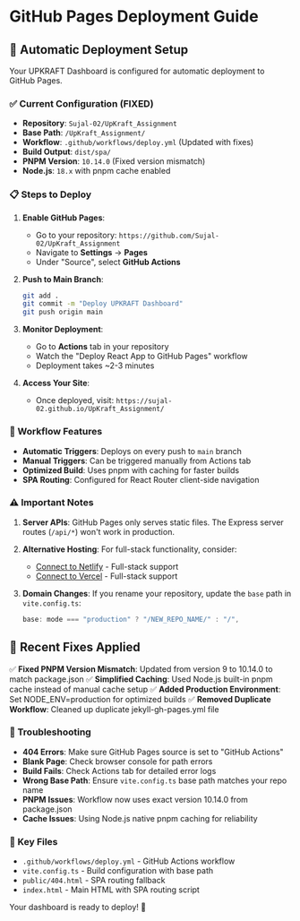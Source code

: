 # GitHub Pages Deployment Guide

## 🚀 Automatic Deployment Setup

Your UPKRAFT Dashboard is configured for automatic deployment to GitHub Pages.

### ✅ Current Configuration (FIXED)

- **Repository**: `Sujal-02/UpKraft_Assignment`
- **Base Path**: `/UpKraft_Assignment/`
- **Workflow**: `.github/workflows/deploy.yml` (Updated with fixes)
- **Build Output**: `dist/spa/`
- **PNPM Version**: `10.14.0` (Fixed version mismatch)
- **Node.js**: `18.x` with pnpm cache enabled

### 📋 Steps to Deploy

1. **Enable GitHub Pages**:
   - Go to your repository: `https://github.com/Sujal-02/UpKraft_Assignment`
   - Navigate to **Settings** → **Pages**
   - Under "Source", select **GitHub Actions**

2. **Push to Main Branch**:

   ```bash
   git add .
   git commit -m "Deploy UPKRAFT Dashboard"
   git push origin main
   ```

3. **Monitor Deployment**:
   - Go to **Actions** tab in your repository
   - Watch the "Deploy React App to GitHub Pages" workflow
   - Deployment takes ~2-3 minutes

4. **Access Your Site**:
   - Once deployed, visit: `https://sujal-02.github.io/UpKraft_Assignment/`

### 🔧 Workflow Features

- **Automatic Triggers**: Deploys on every push to `main` branch
- **Manual Triggers**: Can be triggered manually from Actions tab
- **Optimized Build**: Uses pnpm with caching for faster builds
- **SPA Routing**: Configured for React Router client-side navigation

### ⚠️ Important Notes

1. **Server APIs**: GitHub Pages only serves static files. The Express server routes (`/api/*`) won't work in production.

2. **Alternative Hosting**: For full-stack functionality, consider:
   - [Connect to Netlify](#open-mcp-popover) - Full-stack support
   - [Connect to Vercel](#open-mcp-popover) - Full-stack support

3. **Domain Changes**: If you rename your repository, update the `base` path in `vite.config.ts`:
   ```typescript
   base: mode === "production" ? "/NEW_REPO_NAME/" : "/",
   ```

## 🔧 Recent Fixes Applied

✅ **Fixed PNPM Version Mismatch**: Updated from version 9 to 10.14.0 to match package.json
✅ **Simplified Caching**: Used Node.js built-in pnpm cache instead of manual cache setup
✅ **Added Production Environment**: Set NODE_ENV=production for optimized builds
✅ **Removed Duplicate Workflow**: Cleaned up duplicate jekyll-gh-pages.yml file

### 🐛 Troubleshooting

- **404 Errors**: Make sure GitHub Pages source is set to "GitHub Actions"
- **Blank Page**: Check browser console for path errors
- **Build Fails**: Check Actions tab for detailed error logs
- **Wrong Base Path**: Ensure `vite.config.ts` base path matches your repo name
- **PNPM Issues**: Workflow now uses exact version 10.14.0 from package.json
- **Cache Issues**: Using Node.js native pnpm caching for reliability

### 📁 Key Files

- `.github/workflows/deploy.yml` - GitHub Actions workflow
- `vite.config.ts` - Build configuration with base path
- `public/404.html` - SPA routing fallback
- `index.html` - Main HTML with SPA routing script

Your dashboard is ready to deploy! 🎉
